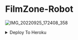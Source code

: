 # FilmZone-Robot
![IMG_20220925_172408_358](https://user-images.githubusercontent.com/113157573/192304697-37a42503-7921-45e5-ad32-cbb3ede4d47c.jpg)

<details><summary>Deploy To Heroku</summary>
<p>
<br>
<a href="https://heroku.com/deploy?template=https://github.com/TGDarkLord/MovieClub-Robot">
  <img src="https://www.herokucdn.com/deploy/button.svg" alt="Deploy">
</a>
</p>
</details>

